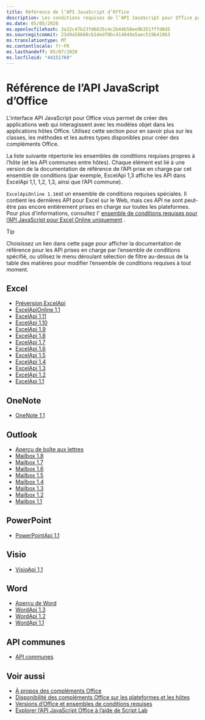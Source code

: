 ```yaml
---
title: Référence de l’API JavaScript d’Office
description: Les conditions requises de l’API JavaScript pour Office par hôte.
ms.date: 05/05/2020
ms.openlocfilehash: 3a32c47b23fd6635c4c2b44b58ee9b351fffd8d5
ms.sourcegitcommit: 23d9a58660cb1dedf0bc414849a5aec519b419b3
ms.translationtype: MT
ms.contentlocale: fr-FR
ms.lasthandoff: 05/07/2020
ms.locfileid: "44151760"
---
```

# <a name="office-javascript-api-reference"></a>Référence de l’API JavaScript d’Office

L’interface API JavaScript pour Office vous permet de créer des applications web qui interagissent avec les modèles objet dans les applications hôtes Office. Utilisez cette section pour en savoir plus sur les classes, les méthodes et les autres types disponibles pour créer des compléments Office.

La liste suivante répertorie les ensembles de conditions requises propres à l’hôte (et les API communes entre hôtes). Chaque élément est lié à une version de la documentation de référence de l’API prise en charge par cet ensemble de conditions (par exemple, ExcelApi 1,3 affiche les API dans ExcelApi 1,1, 1,2, 1,3, ainsi que l’API commune).

`ExcelApiOnline 1.1`est un ensemble de conditions requises spéciales. Il contient les dernières API pour Excel sur le Web, mais ces API ne sont peut-être pas encore entièrement prises en charge sur toutes les plateformes. Pour plus d’informations, consultez l' [ensemble de conditions requises pour l’API JavaScript pour Excel Online uniquement](/office/dev/add-ins/reference/requirement-sets/excel-api-online-requirement-set) .

> [!TIP]
> Choisissez un lien dans cette page pour afficher la documentation de référence pour les API prises en charge par l’ensemble de conditions spécifié, ou utilisez le menu déroulant sélection de filtre au-dessus de la table des matières pour modifier l’ensemble de conditions requises à tout moment.

## <a name="excel"></a>Excel

- [Préversion ExcelApi](/javascript/api/excel?view=excel-js-preview)
- [ExcelApiOnline 1,1](/javascript/api/excel?view=excel-js-online)
- [ExcelApi 1,11](/javascript/api/excel?view=excel-js-1.11)
- [ExcelApi 1.10](/javascript/api/excel?view=excel-js-1.10)
- [ExcelApi 1.9](/javascript/api/excel?view=excel-js-1.9)
- [ExcelApi 1.8](/javascript/api/excel?view=excel-js-1.8)
- [ExcelApi 1.7](/javascript/api/excel?view=excel-js-1.7)
- [ExcelApi 1.6](/javascript/api/excel?view=excel-js-1.6)
- [ExcelApi 1.5](/javascript/api/excel?view=excel-js-1.5)
- [ExcelApi 1.4](/javascript/api/excel?view=excel-js-1.4)
- [ExcelApi 1.3](/javascript/api/excel?view=excel-js-1.3)
- [ExcelApi 1.2](/javascript/api/excel?view=excel-js-1.2)
- [ExcelApi 1.1](/javascript/api/excel?view=excel-js-1.1)

## <a name="onenote"></a>OneNote

- [OneNote 1,1](/javascript/api/onenote?view=onenote-js-1.1)

## <a name="outlook"></a>Outlook

- [Aperçu de boîte aux lettres](/javascript/api/outlook?view=outlook-js-preview)
- [Mailbox 1.8](/javascript/api/outlook?view=outlook-js-1.8)
- [Mailbox 1.7](/javascript/api/outlook?view=outlook-js-1.7)
- [Mailbox 1.6](/javascript/api/outlook?view=outlook-js-1.6)
- [Mailbox 1.5](/javascript/api/outlook?view=outlook-js-1.5)
- [Mailbox 1.4](/javascript/api/outlook?view=outlook-js-1.4)
- [Mailbox 1.3](/javascript/api/outlook?view=outlook-js-1.3)
- [Mailbox 1.2](/javascript/api/outlook?view=outlook-js-1.2)
- [Mailbox 1.1](/javascript/api/outlook?view=outlook-js-1.1)

## <a name="powerpoint"></a>PowerPoint

- [PowerPointApi 1.1](/javascript/api/powerpoint?view=powerpoint-js-1.1)

## <a name="visio"></a>Visio

- [VisioApi 1,1](/javascript/api/visio?view=visio-js-1.1)

## <a name="word"></a>Word

- [Aperçu de Word](/javascript/api/word?view=word-js-preview)
- [WordApi 1.3](/javascript/api/word?view=word-js-1.3)
- [WordApi 1.2](/javascript/api/word?view=word-js-1.2)
- [WordApi 1.1](/javascript/api/word?view=word-js-1.1)

## <a name="common-api"></a>API communes

- [API communes](/javascript/api/office?view=common-js)

## <a name="see-also"></a>Voir aussi

- [À propos des compléments Office](/office/dev/add-ins/overview)
- [Disponibilité des compléments Office sur les plateformes et les hôtes](/office/dev/add-ins/overview/office-add-in-availability)
- [Versions d’Office et ensembles de conditions requises](/office/dev/add-ins/develop/office-versions-and-requirement-sets)
- [Explorer l’API JavaScript Office à l’aide de Script Lab](/office/dev/add-ins/overview/explore-with-script-lab)
